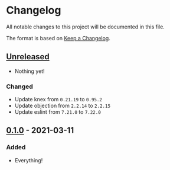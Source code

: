 # Changelog

All notable changes to this project will be documented in this file.

The format is based on [Keep a
Changelog](https://keepachangelog.com/en/1.0.0/).

## [Unreleased]

- Nothing yet!

### Changed

- Update knex from `0.21.19` to `0.95.2`
- Update objection from `2.2.14` to `2.2.15`
- Update eslint from `7.21.0` to `7.22.0`

## [0.1.0] - 2021-03-11

### Added

- Everything!

[Unreleased]: https://github.com/nickjj/docker-node-example/compare/0.1.0...HEAD
[0.1.0]: https://github.com/nickjj/docker-node-example/releases/tag/0.1.0
